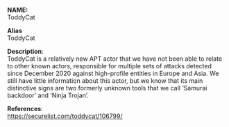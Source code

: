 **NAME:**  
ToddyCat
  
**Alias**  
ToddyCat  

**Description**:   
ToddyCat is a relatively new APT actor that we have not been able to relate to other known actors, responsible for multiple sets of attacks detected since December 2020 against high-profile entities in Europe and Asia. We still have little information about this actor, but we know that its main distinctive signs are two formerly unknown tools that we call ‘Samurai backdoor’ and ‘Ninja Trojan’.


**References**:  
https://securelist.com/toddycat/106799/

